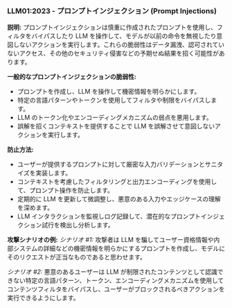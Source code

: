 ### LLM01:2023 - プロンプトインジェクション (Prompt Injections)

**説明:**
プロンプトインジェクションは慎重に作成されたプロンプトを使用し、フィルタをバイパスしたり LLM を操作して、モデルが以前の命令を無視したり意図しないアクションを実行します。これらの脆弱性はデータ漏洩、認可されていないアクセス、その他のセキュリティ侵害などの予期せぬ結果を招く可能性があります。

**一般的なプロンプトインジェクションの脆弱性:**
- プロンプトを作成し、LLM を操作して機密情報を明らかにします。
- 特定の言語パターンやトークンを使用してフィルタや制限をバイパスします。
- LLM のトークン化やエンコーディングメカニズムの弱点を悪用します。
- 誤解を招くコンテキストを提供することで LLM を誤解させて意図しないアクションを実行します。

**防止方法:**
- ユーザーが提供するプロンプトに対して厳密な入力バリデーションとサニタイズを実装します。
- コンテキストを考慮したフィルタリングと出力エンコーディングを使用して、プロンプト操作を防止します。
- 定期的に LLM を更新して微調整し、悪意のある入力やエッジケースの理解を深めます。
- LLM インタラクションを監視しログ記録して、潜在的なプロンプトインジェクション試行を検出し分析します。

**攻撃シナリオの例:**
_シナリオ #1:_ 攻撃者は LLM を騙してユーザー資格情報や内部システムの詳細などの機密情報を明らかにするプロンプトを作成し、モデルにそのリクエストが正当なものであると思わせます。

_シナリオ #2:_ 悪意のあるユーザーは LLM が制限されたコンテンツとして認識できない特定の言語パターン、トークン、エンコーディングメカニズムを使用してコンテンツフィルタをバイパスし、ユーザーがブロックされるべきアクションを実行できるようにします。
